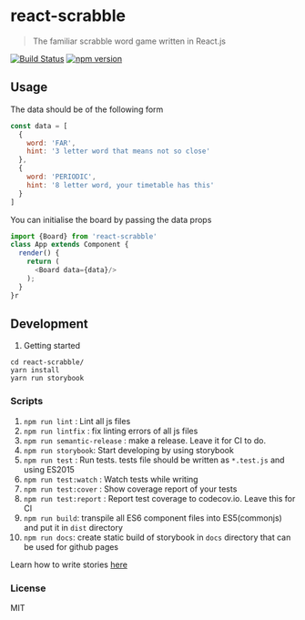 # react-scrabble

> The familiar scrabble word game written in React.js


[![Build Status](https://travis-ci.org/rcdexta/react-scrabble.svg?branch=master)](https://travis-ci.org/rcdexta/react-scrabble)
[![npm version](https://badge.fury.io/js/react-scrabble.svg)](https://badge.fury.io/js/react-scrabble)

## Usage

The data should be of the following form

```javascript
const data = [
  {
    word: 'FAR',
    hint: '3 letter word that means not so close'
  },
  {
    word: 'PERIODIC',
    hint: '8 letter word, your timetable has this'
  }
]
```
You can initialise the board by passing the data props

```javascript
import {Board} from 'react-scrabble'
class App extends Component {
  render() {
    return (
      <Board data={data}/>
    );
  }
}r
```

## Development

1. Getting started


```
cd react-scrabble/
yarn install
yarn run storybook
```

### Scripts

1. `npm run lint` : Lint all js files
2. `npm run lintfix` : fix linting errors of all js files
3. `npm run semantic-release` : make a release. Leave it for CI to do.
4. `npm run storybook`: Start developing by using storybook
5. `npm run test` : Run tests. tests file should be written as `*.test.js` and using ES2015
6. `npm run test:watch` : Watch tests while writing
7. `npm run test:cover` : Show coverage report of your tests
8. `npm run test:report` : Report test coverage to codecov.io. Leave this for CI
9. `npm run build`: transpile all ES6 component files into ES5(commonjs) and put it in `dist` directory
10. `npm run docs`: create static build of storybook in `docs` directory that can be used for github pages

Learn how to write stories [here](https://getstorybook.io/docs/basics/writing-stories)

### License
MIT
